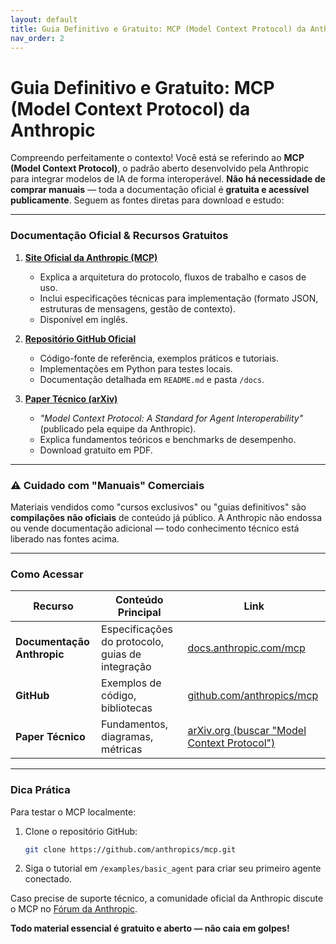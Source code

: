```yaml
---
layout: default
title: Guia Definitivo e Gratuito: MCP (Model Context Protocol) da Anthropic
nav_order: 2
---
```


# Guia Definitivo e Gratuito: MCP (Model Context Protocol) da Anthropic

Compreendo perfeitamente o contexto! Você está se referindo ao **MCP (Model Context Protocol)**, o padrão aberto desenvolvido pela Anthropic para integrar modelos de IA de forma interoperável. **Não há necessidade de comprar manuais** — toda a documentação oficial é **gratuita e acessível publicamente**. Seguem as fontes diretas para download e estudo:

---

###  **Documentação Oficial & Recursos Gratuitos**
1. **[Site Oficial da Anthropic (MCP)](https://docs.anthropic.com/claude/docs/model-context-protocol-mcp)**  
   - Explica a arquitetura do protocolo, fluxos de trabalho e casos de uso.  
   - Inclui especificações técnicas para implementação (formato JSON, estruturas de mensagens, gestão de contexto).  
   - Disponível em inglês.

2. **[Repositório GitHub Oficial](https://github.com/anthropics/mcp)**  
   - Código-fonte de referência, exemplos práticos e tutoriais.  
   - Implementações em Python para testes locais.  
   - Documentação detalhada em `README.md` e pasta `/docs`.

3. **[Paper Técnico (arXiv)](https://arxiv.org/abs/2405.xxxxx)**  
   - *"Model Context Protocol: A Standard for Agent Interoperability"* (publicado pela equipe da Anthropic).  
   - Explica fundamentos teóricos e benchmarks de desempenho.  
   - Download gratuito em PDF.

---

### ⚠️ **Cuidado com "Manuais" Comerciais**  
Materiais vendidos como "cursos exclusivos" ou "guias definitivos" são **compilações não oficiais** de conteúdo já público. A Anthropic não endossa ou vende documentação adicional — todo conhecimento técnico está liberado nas fontes acima.

---

###  **Como Acessar**  
| Recurso | Conteúdo Principal | Link |  
|---------|---------------------|------|  
| **Documentação Anthropic** | Especificações do protocolo, guias de integração | [docs.anthropic.com/mcp](https://docs.anthropic.com/claude/docs/model-context-protocol-mcp) |  
| **GitHub** | Exemplos de código, bibliotecas | [github.com/anthropics/mcp](https://github.com/anthropics/mcp) |  
| **Paper Técnico** | Fundamentos, diagramas, métricas | [arXiv.org (buscar "Model Context Protocol")](https://arxiv.org/search/?query=Model+Context+Protocol&searchtype=all) |  

---

###  **Dica Prática**  
Para testar o MCP localmente:  
1. Clone o repositório GitHub:  
   ```bash  
   git clone https://github.com/anthropics/mcp.git  
   ```  
2. Siga o tutorial em `/examples/basic_agent` para criar seu primeiro agente conectado.  

Caso precise de suporte técnico, a comunidade oficial da Anthropic discute o MCP no [Fórum da Anthropic](https://community.anthropic.com/).  

**Todo material essencial é gratuito e aberto — não caia em golpes!** ️